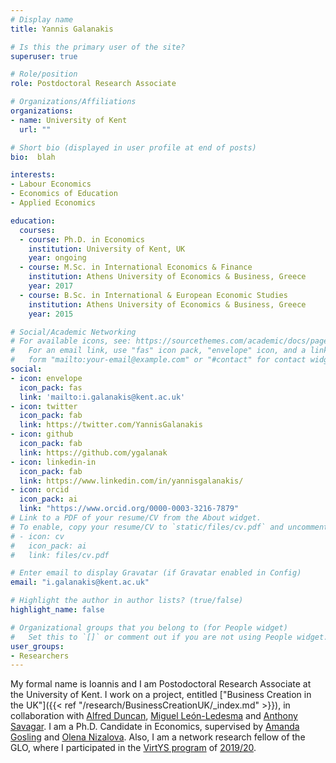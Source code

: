 ```yaml
---
# Display name
title: Yannis Galanakis

# Is this the primary user of the site?
superuser: true

# Role/position
role: Postdoctoral Research Associate

# Organizations/Affiliations
organizations:
- name: University of Kent
  url: ""

# Short bio (displayed in user profile at end of posts)
bio:  blah 

interests:
- Labour Economics
- Economics of Education
- Applied Economics

education:
  courses:
  - course: Ph.D. in Economics
    institution: University of Kent, UK
    year: ongoing
  - course: M.Sc. in International Economics & Finance
    institution: Athens University of Economics & Business, Greece
    year: 2017
  - course: B.Sc. in International & European Economic Studies
    institution: Athens University of Economics & Business, Greece
    year: 2015

# Social/Academic Networking
# For available icons, see: https://sourcethemes.com/academic/docs/page-builder/#icons
#   For an email link, use "fas" icon pack, "envelope" icon, and a link in the
#   form "mailto:your-email@example.com" or "#contact" for contact widget.
social:
- icon: envelope
  icon_pack: fas
  link: 'mailto:i.galanakis@kent.ac.uk'
- icon: twitter
  icon_pack: fab
  link: https://twitter.com/YannisGalanakis
- icon: github
  icon_pack: fab
  link: https://github.com/ygalanak
- icon: linkedin-in
  icon_pack: fab
  link: https://www.linkedin.com/in/yannisgalanakis/
- icon: orcid
  icon_pack: ai
  link: "https://www.orcid.org/0000-0003-3216-7879"
# Link to a PDF of your resume/CV from the About widget.
# To enable, copy your resume/CV to `static/files/cv.pdf` and uncomment the lines below.
# - icon: cv
#   icon_pack: ai
#   link: files/cv.pdf

# Enter email to display Gravatar (if Gravatar enabled in Config)
email: "i.galanakis@kent.ac.uk"

# Highlight the author in author lists? (true/false)
highlight_name: false

# Organizational groups that you belong to (for People widget)
#   Set this to `[]` or comment out if you are not using People widget.
user_groups:
- Researchers
---
```


My formal name is Ioannis and I am Postodoctoral Research Associate at the University of Kent. I work on a project, entitled ["Business Creation in the UK"]({{< ref "/research/BusinessCreationUK/_index.md" >}}), in collaboration with [Alfred Duncan](https://www.alfredduncan.co.uk/), [Miguel León-Ledesma](https://sites.google.com/site/miguelleonledesmaspernonalsite) and [Anthony Savagar](https://www.asavagar.com/home). I am a Ph.D. Candidate in Economics, supervised by [Amanda Gosling]( https://www.kent.ac.uk/economics/staff/profiles/amanda-gosling.html) and [Olena Nizalova]( https://www.kent.ac.uk/economics/people/455/nizalova-olena). Also, I am a network research fellow of the GLO, where I participated in the [VirtYS program](https://glabor.org/platform/virtual-young-scholars-glo-virtys/) of [2019/20](https://glabor.org/glo-virtual-young-scholars-program-glo-virtys-announcement-of-the-2019-20-glo-virtys-cohort/).
